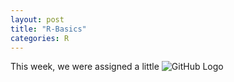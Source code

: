 ```yaml
---
layout: post
title: "R-Basics"
categories: R
---
```


This week, we were assigned a little 
![GitHub Logo]( Data_Visualization_Studio/Histogram_Of_Free_And_Reduced_Lunches.png)
